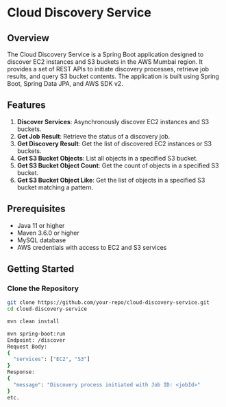 # Cloud Discovery Service

## Overview

The Cloud Discovery Service is a Spring Boot application designed to discover EC2 instances and S3 buckets in the AWS Mumbai region. It provides a set of REST APIs to initiate discovery processes, retrieve job results, and query S3 bucket contents. The application is built using Spring Boot, Spring Data JPA, and AWS SDK v2.

## Features

1. **Discover Services**: Asynchronously discover EC2 instances and S3 buckets.
2. **Get Job Result**: Retrieve the status of a discovery job.
3. **Get Discovery Result**: Get the list of discovered EC2 instances or S3 buckets.
4. **Get S3 Bucket Objects**: List all objects in a specified S3 bucket.
5. **Get S3 Bucket Object Count**: Get the count of objects in a specified S3 bucket.
6. **Get S3 Bucket Object Like**: Get the list of objects in a specified S3 bucket matching a pattern.

## Prerequisites

- Java 11 or higher
- Maven 3.6.0 or higher
- MySQL database
- AWS credentials with access to EC2 and S3 services

## Getting Started

### Clone the Repository

```bash
git clone https://github.com/your-repo/cloud-discovery-service.git
cd cloud-discovery-service

mvn clean install

mvn spring-boot:run
Endpoint: /discover
Request Body:
{
  "services": ["EC2", "S3"]
}
Response:
{
  "message": "Discovery process initiated with Job ID: <jobId>"
}
etc.
